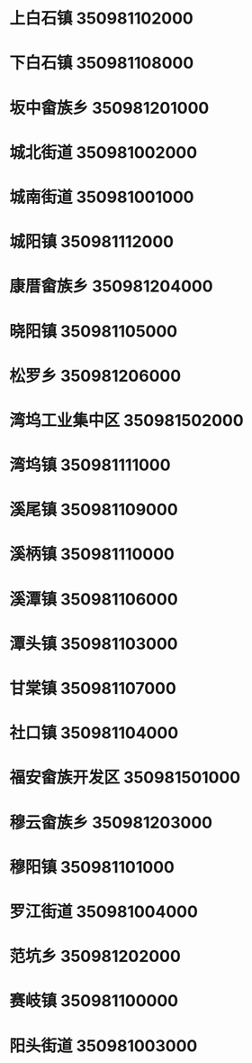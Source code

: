 # 上白石镇 350981102000
# 下白石镇 350981108000
# 坂中畲族乡 350981201000
# 城北街道 350981002000
# 城南街道 350981001000
# 城阳镇 350981112000
# 康厝畲族乡 350981204000
# 晓阳镇 350981105000
# 松罗乡 350981206000
# 湾坞工业集中区 350981502000
# 湾坞镇 350981111000
# 溪尾镇 350981109000
# 溪柄镇 350981110000
# 溪潭镇 350981106000
# 潭头镇 350981103000
# 甘棠镇 350981107000
# 社口镇 350981104000
# 福安畲族开发区 350981501000
# 穆云畲族乡 350981203000
# 穆阳镇 350981101000
# 罗江街道 350981004000
# 范坑乡 350981202000
# 赛岐镇 350981100000
# 阳头街道 350981003000
